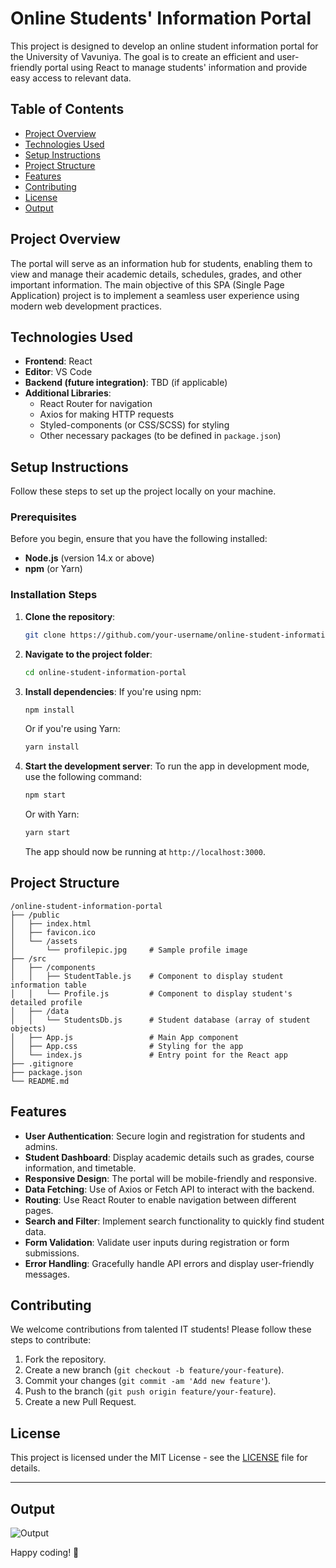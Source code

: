 # Online Students' Information Portal

This project is designed to develop an online student information portal for the University of Vavuniya. The goal is to create an efficient and user-friendly portal using React to manage students' information and provide easy access to relevant data.

## Table of Contents

- [Project Overview](#project-overview)
- [Technologies Used](#technologies-used)
- [Setup Instructions](#setup-instructions)
- [Project Structure](#project-structure)
- [Features](#features)
- [Contributing](#contributing)
- [License](#license)
- [Output](#Output)

## Project Overview

The portal will serve as an information hub for students, enabling them to view and manage their academic details, schedules, grades, and other important information. The main objective of this SPA (Single Page Application) project is to implement a seamless user experience using modern web development practices.

## Technologies Used

- **Frontend**: React
- **Editor**: VS Code
- **Backend (future integration)**: TBD (if applicable)
- **Additional Libraries**: 
  - React Router for navigation
  - Axios for making HTTP requests
  - Styled-components (or CSS/SCSS) for styling
  - Other necessary packages (to be defined in `package.json`)

## Setup Instructions

Follow these steps to set up the project locally on your machine.

### Prerequisites

Before you begin, ensure that you have the following installed:

- **Node.js** (version 14.x or above)
- **npm** (or Yarn)

### Installation Steps

1. **Clone the repository**:
    ```bash
    git clone https://github.com/your-username/online-student-information-portal.git
    ```

2. **Navigate to the project folder**:
    ```bash
    cd online-student-information-portal
    ```

3. **Install dependencies**:
    If you're using npm:
    ```bash
    npm install
    ```
    Or if you're using Yarn:
    ```bash
    yarn install
    ```

4. **Start the development server**:
    To run the app in development mode, use the following command:
    ```bash
    npm start
    ```
    Or with Yarn:
    ```bash
    yarn start
    ```

    The app should now be running at `http://localhost:3000`.

## Project Structure

```
/online-student-information-portal
├── /public                    
│   ├── index.html             
│   ├── favicon.ico            
│   └── /assets                
│       └── profilepic.jpg     # Sample profile image
├── /src                       
│   ├── /components            
│   │   ├── StudentTable.js    # Component to display student information table
│   │   └── Profile.js         # Component to display student's detailed profile
│   ├── /data                  
│   │   └── StudentsDb.js      # Student database (array of student objects)
│   ├── App.js                 # Main App component
│   ├── App.css                # Styling for the app
│   └── index.js               # Entry point for the React app
├── .gitignore                 
├── package.json               
└── README.md                  
```

## Features

- **User Authentication**: Secure login and registration for students and admins.
- **Student Dashboard**: Display academic details such as grades, course information, and timetable.
- **Responsive Design**: The portal will be mobile-friendly and responsive.
- **Data Fetching**: Use of Axios or Fetch API to interact with the backend.
- **Routing**: Use React Router to enable navigation between different pages.
- **Search and Filter**: Implement search functionality to quickly find student data.
- **Form Validation**: Validate user inputs during registration or form submissions.
- **Error Handling**: Gracefully handle API errors and display user-friendly messages.

## Contributing

We welcome contributions from talented IT students! Please follow these steps to contribute:

1. Fork the repository.
2. Create a new branch (`git checkout -b feature/your-feature`).
3. Commit your changes (`git commit -am 'Add new feature'`).
4. Push to the branch (`git push origin feature/your-feature`).
5. Create a new Pull Request.

## License

This project is licensed under the MIT License - see the [LICENSE](LICENSE) file for details.

---

## Output


![Output](https://github.com/user-attachments/assets/abe2b2b1-c9d0-4240-8e9a-2d9de6fb5b4c)


Happy coding! 🚀

